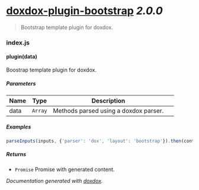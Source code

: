 # [doxdox-plugin-bootstrap](https://github.com/neogeek/doxdox-plugin-bootstrap) *2.0.0*

> Bootstrap template plugin for doxdox.


### index.js


#### plugin(data) 

Boostrap template plugin for doxdox.




##### Parameters

| Name | Type | Description |  |
| ---- | ---- | ----------- | -------- |
| data | `Array`  | Methods parsed using a doxdox parser. | &nbsp; |




##### Examples

```javascript
parseInputs(inputs, {'parser': 'dox', 'layout': 'bootstrap'}).then(content => console.log(content));
```


##### Returns


- `Promise`  Promise with generated content.




*Documentation generated with [doxdox](https://github.com/neogeek/doxdox).*
